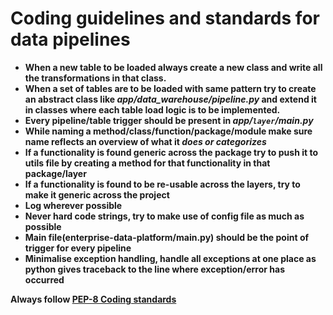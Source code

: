 # Coding guidelines and standards for data pipelines

* **When a new table to be loaded always create a new class and write all the transformations in that class.**
* **When a set of tables are to be loaded with same  pattern  try to create an abstract class like _app/data_warehouse/pipeline.py_ and extend it in classes where each table load logic is  to be implemented.**
* **Every pipeline/table trigger should be present in _app/`layer`/main.py_**
* **While naming a method/class/function/package/module make sure name  reflects an overview of what it  _does or categorizes_**
* **If a functionality is found generic across the package try to push it to utils file by  creating a method for that functionality in that package/layer**
* **If a functionality is found to be re-usable across the layers, try to make it generic across the project**
* **Log wherever possible**
* **Never hard code strings, try to make use of config file as much as possible**
* **Main file(enterprise-data-platform/main.py) should be the point of trigger for every pipeline**
* **Minimalise exception handling, handle all exceptions at one place as python gives traceback to the line where exception/error has occurred**

**Always follow [PEP-8 Coding standards](https://www.python.org/dev/peps/pep-0008/)**

